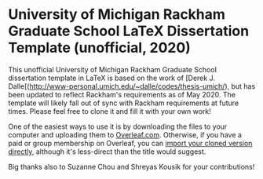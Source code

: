 # University of Michigan Rackham Graduate School LaTeX Dissertation Template (unofficial, 2020)

This unofficial University of Michigan Rackham Graduate School dissertation template in LaTeX is based on the work of [Derek J. Dalle[(http://www-personal.umich.edu/~dalle/codes/thesis-umich/), but has been updated to reflect Rackham's requirements as of May 2020. The template will likely fall out of sync with Rackham requirements at future times. Please feel free to clone it and fill it with your own work!

One of the easiest ways to use it is by downloading the files to your computer and uploading them to [Overleaf.com](https://www.overleaf.com). Otherwise, if you have a paid or group membership on Overleaf, you can [import your cloned version directly](https://www.overleaf.com/learn/how-to/How_do_I_push_a_new_project_to_Overleaf_via_git%3F), although it's less-direct than the title would suggest.

Big thanks also to Suzanne Chou and Shreyas Kousik for your contributions!
